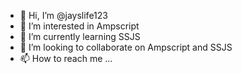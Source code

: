 - 👋 Hi, I’m @jayslife123
- 👀 I’m interested in Ampscript
- 🌱 I’m currently learning SSJS
- 💞️ I’m looking to collaborate on Ampscript and SSJS
- 📫 How to reach me ...

<!---
jayslife123/jayslife123 is a ✨ special ✨ repository because its `README.md` (this file) appears on your GitHub profile.
You can click the Preview link to take a look at your changes.
--->
